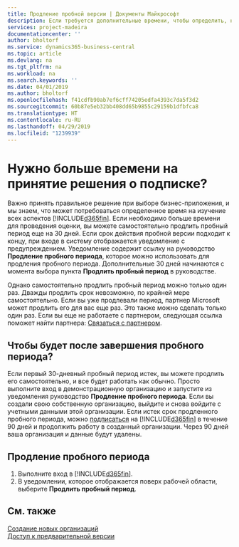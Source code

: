 ```yaml
---
title: Продление пробной версии | Документы Майкрософт
description: Если требуется дополнительные времени, чтобы определить, нужно ли подписаться, имеется возможность продлить пробную версию.
services: project-madeira
documentationcenter: ''
author: bholtorf
ms.service: dynamics365-business-central
ms.topic: article
ms.devlang: na
ms.tgt_pltfrm: na
ms.workload: na
ms.search.keywords: ''
ms.date: 04/01/2019
ms.author: bholtorf
ms.openlocfilehash: f41cdfb90ab7ef6cff74205edfa4393c7da5f3d2
ms.sourcegitcommit: 60b87e5eb32bb408dd65b9855c29159b1dfbfca8
ms.translationtype: HT
ms.contentlocale: ru-RU
ms.lasthandoff: 04/29/2019
ms.locfileid: "1239939"
---
```

# <a name="need-more-time-to-decide-whether-to-subscribe"></a>Нужно больше времени на принятие решения о подписке?
Важно принять правильное решение при выборе бизнес-приложения, и мы знаем, что может потребоваться определенное время на изучение всех аспектов [!INCLUDE[d365fin](includes/d365fin_md.md)]. Если необходимо больше времени для проведения оценки, вы можете самостоятельно продлить пробный период еще на 30 дней. Если срок действия пробной версии подходит к концу, при входе в систему отображается уведомление с предупреждением. Уведомление содержит ссылку на руководство **Продление пробного периода**, которое можно использовать для продления пробного периода. Дополнительные 30 дней начинаются с момента выбора пункта **Продлить пробный период** в руководстве.

Однако самостоятельно продлить пробный период можно только один раз. Дважды продлить срок невозможно, по крайней мере самостоятельно. Если вы уже продлевали период, партнер Microsoft может продлить его для вас еще раз. Это также можно сделать только один раз. Если вы еще не работаете с партнером, следующая ссылка поможет найти партнера: [Связаться с партнером](https://go.microsoft.com/fwlink/?linkid=2038439).

## <a name="what-happens-if-my-trial-period-is-expired"></a>Чтобы будет после завершения пробного периода?
Если первый 30-дневный пробный период истек, вы можете продлить его самостоятельно, и все будет работать как обычно. Просто выполните вход в демонстрационную организацию и запустите из уведомления руководство **Продление пробного периода**. Если вы создали свою собственную организацию, выйдите и снова войдите с учетными данными этой организации. Если истек срок продленного пробного периода, можно [подписаться](https://go.microsoft.com/fwlink/?linkid=828659) на [!INCLUDE[d365fin](includes/d365fin_md.md)] в течение 90 дней и продолжить работу в созданный организации. Через 90 дней ваша организация и данные будут удалены. 

## <a name="to-extend-your-trial-period"></a>Продление пробного периода
1. Выполните вход в [!INCLUDE[d365fin](includes/d365fin_md.md)].
2. В уведомлении, которое отображается поверх рабочей области, выберите **Продлить пробный период**.

## <a name="see-also"></a>См. также
[Создание новых организаций](about-new-company.md)  
[Доступ к предварительной версии](across-preview.md)  